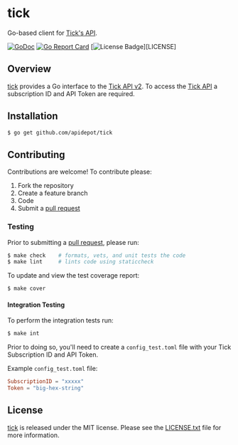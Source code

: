 # tick

Go-based client for [Tick's API][tick-api].

[![GoDoc][godoc badge]][godoc link]
[![Go Report Card][report badge]][report card]
[![License Badge][license badge]][LICENSE]

## Overview

[tick][] provides a Go interface to the [Tick API v2][tick-api]. To
access the [Tick API][tick-api] a subscription ID and API Token are required.

## Installation

```bash
$ go get github.com/apidepot/tick
```

## Contributing

Contributions are welcome! To contribute please:

1. Fork the repository
2. Create a feature branch
3. Code
4. Submit a [pull request][]

### Testing

Prior to submitting a [pull request][], please run:

```bash
$ make check    # formats, vets, and unit tests the code
$ make lint     # lints code using staticcheck
```

To update and view the test coverage report:

```bash
$ make cover
```

#### Integration Testing

To perform the integration tests run:

```bash
$ make int
```

Prior to doing so, you'll need to create a `config_test.toml` file with your
Tick Subscription ID and API Token.

Example `config_test.toml` file:

```toml
SubscriptionID = "xxxxx"
Token = "big-hex-string"
```


## License

[tick][] is released under the MIT license.  Please see the
[LICENSE.txt][] file for more information.

[godoc badge]: https://godoc.org/github.com/apidepot/tick?status.svg
[godoc link]: https://godoc.org/github.com/apidepot/tick
[tick]: https://github.com/apidepot/tick
[LICENSE.txt]: https://github.com/apidepot/tick/blob/master/LICENSE.txt
[license badge]: https://img.shields.io/badge/license-MIT-blue.svg
[pull request]: https://help.github.com/articles/using-pull-requests
[report badge]: https://goreportcard.com/badge/github.com/apidepot/tick
[report card]: https://goreportcard.com/report/github.com/apidepot/tick
[tick-api]: https://github.com/tick/tick-api
